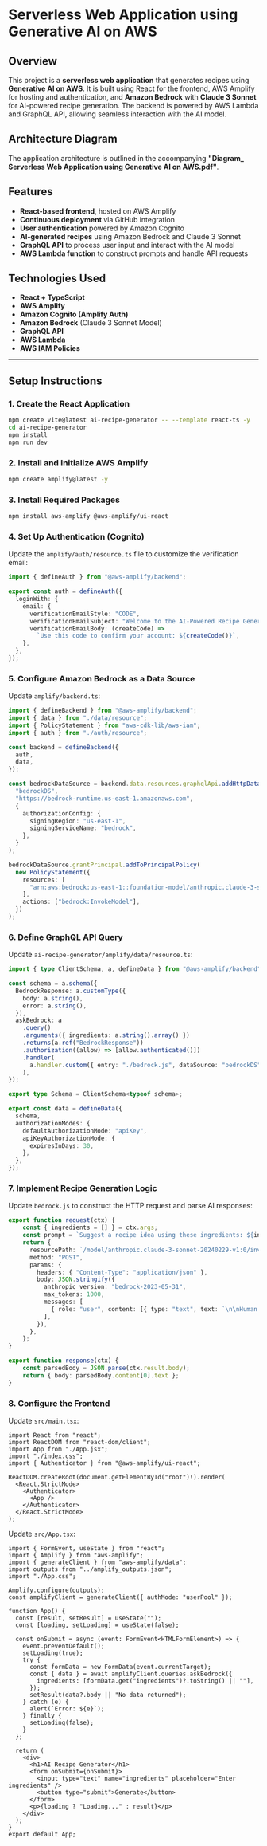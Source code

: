 # Serverless Web Application using Generative AI on AWS

## Overview
This project is a **serverless web application** that generates recipes using **Generative AI on AWS**. It is built using React for the frontend, AWS Amplify for hosting and authentication, and **Amazon Bedrock** with **Claude 3 Sonnet** for AI-powered recipe generation. The backend is powered by AWS Lambda and GraphQL API, allowing seamless interaction with the AI model.

## Architecture Diagram
The application architecture is outlined in the accompanying **"Diagram_ Serverless Web Application using Generative AI on AWS.pdf"**.

## Features
- **React-based frontend**, hosted on AWS Amplify
- **Continuous deployment** via GitHub integration
- **User authentication** powered by Amazon Cognito
- **AI-generated recipes** using Amazon Bedrock and Claude 3 Sonnet
- **GraphQL API** to process user input and interact with the AI model
- **AWS Lambda function** to construct prompts and handle API requests

## Technologies Used
- **React + TypeScript**
- **AWS Amplify**
- **Amazon Cognito (Amplify Auth)**
- **Amazon Bedrock** (Claude 3 Sonnet Model)
- **GraphQL API**
- **AWS Lambda**
- **AWS IAM Policies**

---

## Setup Instructions

### 1. Create the React Application
```sh
npm create vite@latest ai-recipe-generator -- --template react-ts -y
cd ai-recipe-generator
npm install
npm run dev
```

### 2. Install and Initialize AWS Amplify
```sh
npm create amplify@latest -y
```

### 3. Install Required Packages
```sh
npm install aws-amplify @aws-amplify/ui-react
```

### 4. Set Up Authentication (Cognito)
Update the `amplify/auth/resource.ts` file to customize the verification email:
```ts
import { defineAuth } from "@aws-amplify/backend";

export const auth = defineAuth({
  loginWith: {
    email: {
      verificationEmailStyle: "CODE",
      verificationEmailSubject: "Welcome to the AI-Powered Recipe Generator!",
      verificationEmailBody: (createCode) =>
        `Use this code to confirm your account: ${createCode()}`,
    },
  },
});
```

### 5. Configure Amazon Bedrock as a Data Source
Update `amplify/backend.ts`:
```ts
import { defineBackend } from "@aws-amplify/backend";
import { data } from "./data/resource";
import { PolicyStatement } from "aws-cdk-lib/aws-iam";
import { auth } from "./auth/resource";

const backend = defineBackend({
  auth,
  data,
});

const bedrockDataSource = backend.data.resources.graphqlApi.addHttpDataSource(
  "bedrockDS",
  "https://bedrock-runtime.us-east-1.amazonaws.com",
  {
    authorizationConfig: {
      signingRegion: "us-east-1",
      signingServiceName: "bedrock",
    },
  }
);

bedrockDataSource.grantPrincipal.addToPrincipalPolicy(
  new PolicyStatement({
    resources: [
      "arn:aws:bedrock:us-east-1::foundation-model/anthropic.claude-3-sonnet-20240229-v1:0",
    ],
    actions: ["bedrock:InvokeModel"],
  })
);
```

### 6. Define GraphQL API Query
Update `ai-recipe-generator/amplify/data/resource.ts`:
```ts
import { type ClientSchema, a, defineData } from "@aws-amplify/backend";

const schema = a.schema({
  BedrockResponse: a.customType({
    body: a.string(),
    error: a.string(),
  }),
  askBedrock: a
    .query()
    .arguments({ ingredients: a.string().array() })
    .returns(a.ref("BedrockResponse"))
    .authorization((allow) => [allow.authenticated()])
    .handler(
      a.handler.custom({ entry: "./bedrock.js", dataSource: "bedrockDS" })
    ),
});

export type Schema = ClientSchema<typeof schema>;

export const data = defineData({
  schema,
  authorizationModes: {
    defaultAuthorizationMode: "apiKey",
    apiKeyAuthorizationMode: {
      expiresInDays: 30,
    },
  },
});
```

### 7. Implement Recipe Generation Logic
Update `bedrock.js` to construct the HTTP request and parse AI responses:
```ts
export function request(ctx) {
    const { ingredients = [] } = ctx.args;
    const prompt = `Suggest a recipe idea using these ingredients: ${ingredients.join(", ")}.`;
    return {
      resourcePath: `/model/anthropic.claude-3-sonnet-20240229-v1:0/invoke`,
      method: "POST",
      params: {
        headers: { "Content-Type": "application/json" },
        body: JSON.stringify({
          anthropic_version: "bedrock-2023-05-31",
          max_tokens: 1000,
          messages: [
            { role: "user", content: [{ type: "text", text: `\n\nHuman: ${prompt}\n\nAssistant:` }] },
          ],
        }),
      },
    };
}

export function response(ctx) {
    const parsedBody = JSON.parse(ctx.result.body);
    return { body: parsedBody.content[0].text };
}
```

### 8. Configure the Frontend
Update `src/main.tsx`:
```tsx
import React from "react";
import ReactDOM from "react-dom/client";
import App from "./App.jsx";
import "./index.css";
import { Authenticator } from "@aws-amplify/ui-react";

ReactDOM.createRoot(document.getElementById("root")!).render(
  <React.StrictMode>
    <Authenticator>
      <App />
    </Authenticator>
  </React.StrictMode>
);
```

Update `src/App.tsx`:
```tsx
import { FormEvent, useState } from "react";
import { Amplify } from "aws-amplify";
import { generateClient } from "aws-amplify/data";
import outputs from "../amplify_outputs.json";
import "./App.css";

Amplify.configure(outputs);
const amplifyClient = generateClient({ authMode: "userPool" });

function App() {
  const [result, setResult] = useState("");
  const [loading, setLoading] = useState(false);

  const onSubmit = async (event: FormEvent<HTMLFormElement>) => {
    event.preventDefault();
    setLoading(true);
    try {
      const formData = new FormData(event.currentTarget);
      const { data } = await amplifyClient.queries.askBedrock({
        ingredients: [formData.get("ingredients")?.toString() || ""],
      });
      setResult(data?.body || "No data returned");
    } catch (e) {
      alert(`Error: ${e}`);
    } finally {
      setLoading(false);
    }
  };

  return (
    <div>
      <h1>AI Recipe Generator</h1>
      <form onSubmit={onSubmit}>
        <input type="text" name="ingredients" placeholder="Enter ingredients" />
        <button type="submit">Generate</button>
      </form>
      <p>{loading ? "Loading..." : result}</p>
    </div>
  );
}
export default App;
```

